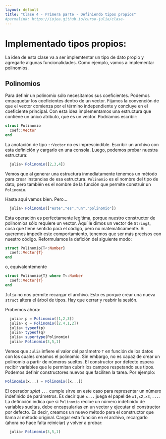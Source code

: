 ```yaml
---
layout: default
title: "Clase 4 - Primera parte - Definiendo tipos propios"
#permalink: https://iojea.github.io/curso-julia/clase-
---
```


# Implementado tipos propios:

La idea de esta clase va a ser implemtentar un tipo de dato propio y agregarle algunas funcionalidades. Como ejemplo, vamos a implementar polinomios.

## Polinomios

Para definir un polinomio sólo necesitamos sus coeficientes. Podemos empaquetar los coeficientes dentro de un vector. Fijamos la convención de que el vector comienza por el término independiente y concluye en el coeficiente principal.
Con esta idea implementamos una estructura que contiene un único atributo, que es un vector. Podríamos escribir: 

```julia
struct Polinomio
  coef::Vector
end
```

La anotación de tipo `::Vector` no es imprescindible. Escribir un archivo con esta definición y cargarlo en una consola. Luego, podemos probar nuestra estructura: 

```julia
  julia> Polinomio([2,3,4])
```

Vemos que al generar una estructura inmediatamente tenemos un método para crear instancias de esa estructura. `Polinomio` es el nombre del tipo de dato, pero también es el nombre de la función que permite construir un `Polinomio`. 

Hasta aquí vamos bien. Pero...

```julia
  julia> Polinomio(["este","es","un","polinomio"])
```

Esta operación es perfectamente legítima, porque nuestro constructor de polinomios sólo requiere un vector. Aquí le dimos un vector de `String`s, cosa que tiene sentido para el código, pero no matemáticamente. Si queremos impedir este comportamiento, tenemos que ser más precisos con nuestro código. Reformulamos la defición del siguiente modo: 

```julia
struct Polinomio{T<:Number}
  coef::Vector{T}
end
```
o, equivalentemente
```julia
struct Polinomio{T} where T<:Number
  coef::Vector{T}
end
```
`Julia` no nos permite recargar el archivo. Esto es porque crear una nueva `struct` altera el árbol de tipos. Hay que cerrar y reabrir la sesión. 

Probemos ahora: 
```julia
  julia> p = Polinomio([1,2,3])
  julia> q = Polinomio([2.4,1,2])
  julia> typeof(p)
  julia> typeof(q)
  julia> supertype(Polinomio)
  julia> Polinomio(3,5,1)
```

Vemos que `Julia` infiere el valor del parámetro `T` en función de los datos con los cuales creamos el polinomio. Sin embargo, no es capaz de crear un polinomio a partir de números sueltos. El constructor por defecto espera recibir variables que le permitan cubrir los campos respetando sus tipos. Podemos definir constructores nuevos que faciliten la tarea. Por ejemplo: 

```julia
Polinomio(x...) = Polinomio([x...])
```
El operador _splat_ `...` cumple sirve en este caso para representar un número indefinido de parámetros. Es decir que `x...` juega el papel de `x1,x2,x3,...`. La definición indica que si `Polinomio` recibe un número indefinido de variables sueltas, debe encapsularlas en un vector y ejecutar el constructor por defecto. Es decir, creamos un nuevo método para el constructor que llama al método original. Cargar esta función en el archivo, recargarlo (ahora no hace falta reiniciar) y volver a probar: 
```julia
  julia> Polinomio(3,5,1)
```




